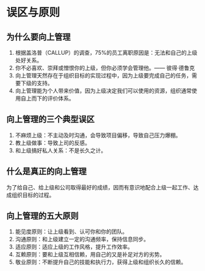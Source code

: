 # 误区与原则
## 为什么要向上管理
1. 根据盖洛普（CALLUP）的调查，75%的员工离职原因是：无法和自己的上级处好关系。
2. 你不必喜欢、崇拜或憎恨你的上级，但你必须学会管理他。—— 彼得·德鲁克
3. 向上管理天然存在于组织目标的实现过程中，因为上级要完成自己的任务，需要下级的支持。
4. 向上管理能为个人带来价值，因为上级决定我们可以使用的资源，组织通常使用自上而下的评价体系。
## 向上管理的三个典型误区
1. 不麻烦上级：不主动及时沟通，会导致项目偏移，导致自己压力爆棚。
2. 教上级做事：导致上司的反感。
3. 和上级搞好私人关系：不是长久之计。
## 什么是真正的向上管理
为了给自己、给上级和公司取得最好的成绩，因而有意识地配合上级一起工作、达成组织目标的过程。
## 向上管理的五大原则
1. 能见度原则：让上级看到、认可你和你的团队。
2. 沟通原则：和上级建立一定的沟通频率，保持信息同步。
3. 适应原则：适应上级的工作风格，提升工作效率。
4. 互赖原则：要和上级互相信赖，用自己的又是补足对方的劣势。
5. 敬业原则：不断提升自己的技能和执行力，获得上级和组织长久的信赖。
